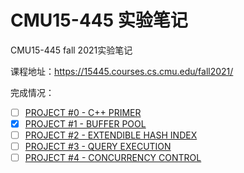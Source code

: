 # CMU15-445 实验笔记

CMU15-445 fall 2021实验笔记

课程地址：https://15445.courses.cs.cmu.edu/fall2021/

完成情况：

- [ ] [PROJECT #0 - C++ PRIMER](https://15445.courses.cs.cmu.edu/fall2021/project0/)
- [x] [PROJECT #1 - BUFFER POOL](https://15445.courses.cs.cmu.edu/fall2021/project1/)
- [ ] [PROJECT #2 - EXTENDIBLE HASH INDEX](https://15445.courses.cs.cmu.edu/fall2021/project2/)
- [ ] [PROJECT #3 - QUERY EXECUTION](https://15445.courses.cs.cmu.edu/fall2021/project3/)
- [ ] [PROJECT #4 - CONCURRENCY CONTROL](https://15445.courses.cs.cmu.edu/fall2021/project4/)